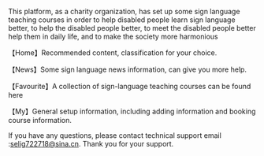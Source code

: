 This platform, as a charity organization, has set up some sign language teaching courses in order to help disabled people learn sign language better, to help the disabled people better, to meet the disabled people better help them in daily life, and to make the society more harmonious

【Home】Recommended content, classification for your choice.

【News】Some sign language news information, can give you more help.

【Favourite】A collection of sign-language teaching courses can be found here

【My】General setup information, including adding information and booking course information.

If you have any questions, please contact technical support email :selig722718@sina.cn. Thank you for your support.
